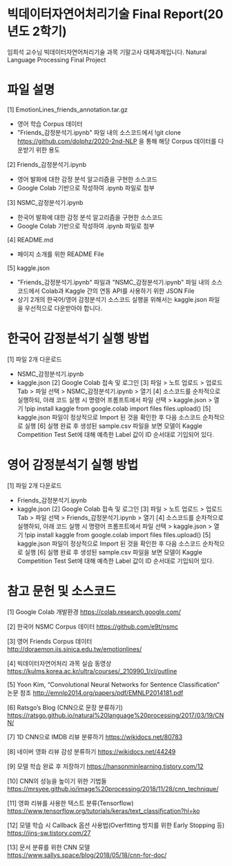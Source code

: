 # 빅데이터자연어처리기술 Final Report(20년도 2학기)
임희석 교수님 빅데이터자연어처리기술 과목 기말고사 대체과제입니다.
Natural Language Processing Final Project

# 파일 설명
[1] EmotionLines_friends_annotation.tar.gz
- 영어 학습 Corpus 데이터
- "Friends_감정분석기.ipynb" 파일 내의 소스코드에서 !git clone https://github.com/dolphz/2020-2nd-NLP 을 통해 해당 Corpus 데이터를 다운받기 위한 용도

[2] Friends_감정분석기.ipynb
- 영어 발화에 대한 감정 분석 알고리즘을 구현한 소스코드
- Google Colab 기반으로 작성하여 .ipynb 파일로 첨부

[3] NSMC_감정분석기.ipynb
- 한국어 발화에 대한 감정 분석 알고리즘을 구현한 소스코드
- Google Colab 기반으로 작성하여 .ipynb 파일로 첨부

[4] README.md
- 페이지 소개를 위한 README File

[5] kaggle.json
- "Friends_감정분석기.ipynb" 파일과 "NSMC_감정분석기.ipynb" 파일 내의 소스코드에서 Colab과 Kaggle 간의 연동 API를 사용하기 위한 JSON File
- 상기 2개의 한국어/영어 감정분석기 소스코드 실행을 위해서는 kaggle.json 파일을 우선적으로 다운받아야 합니다.

# 한국어 감정분석기 실행 방법
[1] 파일 2개 다운로드
- NSMC_감정분석기.ipynb
- kaggle.json
[2] Google Colab 접속 및 로그인
[3] 파일 > 노트 업로드 > 업로드 Tab > 파일 선택 > NSMC_감정분석기.ipynb > 열기
[4] 소스코드를 순차적으로 실행하되, 아래 코드 실행 시 명령어 프롬프트에서 파일 선택 > kaggle.json > 열기
!pip install kaggle
from google.colab import files
files.upload()
[5] kaggle.json 파일이 정상적으로 Import 된 것을 확인한 후 다음 소스코드 순차적으로 실행
[6] 실행 완료 후 생성된 sample.csv 파일을 보면 모델이 Kaggle Competition Test Set에 대해 예측한 Label 값이 ID 순서대로 기입되어 있다.

# 영어 감정분석기 실행 방법
[1] 파일 2개 다운로드
- Friends_감정분석기.ipynb
- kaggle.json
[2] Google Colab 접속 및 로그인
[3] 파일 > 노트 업로드 > 업로드 Tab > 파일 선택 > Friends_감정분석기.ipynb > 열기
[4] 소스코드를 순차적으로 실행하되, 아래 코드 실행 시 명령어 프롬프트에서 파일 선택 > kaggle.json > 열기
!pip install kaggle
from google.colab import files
files.upload()
[5] kaggle.json 파일이 정상적으로 Import 된 것을 확인한 후 다음 소스코드 순차적으로 실행
[6] 실행 완료 후 생성된 sample.csv 파일을 보면 모델이 Kaggle Competition Test Set에 대해 예측한 Label 값이 ID 순서대로 기입되어 있다.

# 참고 문헌 및 소스코드
[1] Google Colab 개발환경
https://colab.research.google.com/

[2] 한국어 NSMC Corpus 데이터
https://github.com/e9t/nsmc

[3] 영어 Friends Corpus 데이터
http://doraemon.iis.sinica.edu.tw/emotionlines/

[4] 빅데이터자연어처리 과목 실습 동영상
https://kulms.korea.ac.kr/ultra/courses/_210990_1/cl/outline

[5] Yoon Kim, “Convolutional Neural Networks for Sentence Classification” 논문 참조
http://emnlp2014.org/papers/pdf/EMNLP2014181.pdf

[6] Ratsgo’s Blog (CNN으로 문장 분류하기)
https://ratsgo.github.io/natural%20language%20processing/2017/03/19/CNN/

[7] 1D CNN으로 IMDB 리뷰 분류하기
https://wikidocs.net/80783

[8] 네이버 영화 리뷰 감성 분류하기
https://wikidocs.net/44249

[9] 모델 학습 완료 후 저장하기
https://hansonminlearning.tistory.com/12

[10] CNN의 성능을 높이기 위한 기법들
https://mrsyee.github.io/image%20processing/2018/11/28/cnn_technique/

[11] 영화 리뷰를 사용한 텍스트 분류(Tensorflow)
https://www.tensorflow.org/tutorials/keras/text_classification?hl=ko

[12] 모델 학습 시 Callback 옵션 사용법(Overfitting 방지를 위한 Early Stopping 등)
https://jins-sw.tistory.com/27

[13] 문서 분류를 위한 CNN 모델
https://www.sallys.space/blog/2018/05/18/cnn-for-doc/
